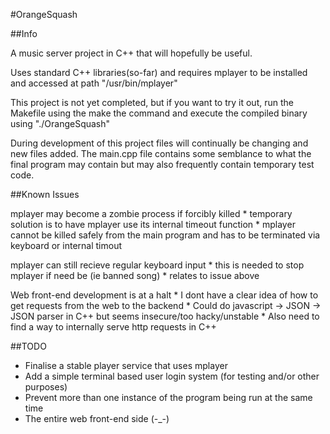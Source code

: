 #OrangeSquash

##Info

A music server project in C++ that will hopefully be useful.

Uses standard C++ libraries(so-far) and requires mplayer to be installed and accessed at path "/usr/bin/mplayer"

This project is not yet completed, but if you want to try it out, run the Makefile using the make the command and execute the compiled binary using "./OrangeSquash"

During development of this project files will continually be changing and new files added. The main.cpp file contains some semblance to what the final program may contain but may also frequently contain temporary test code.

##Known Issues

mplayer may become a zombie process if forcibly killed
	* temporary solution is to have mplayer use its internal timeout function
	* mplayer cannot be killed safely from the main program and has to be terminated via keyboard or internal timout

mplayer can still recieve regular keyboard input
	* this is needed to stop mplayer if need be (ie banned song)
	* relates to issue above

Web front-end development is at a halt
	* I dont have a clear idea of how to get requests from the web to the backend
	* Could do javascript -> JSON -> JSON parser in C++ but seems insecure/too hacky/unstable
	* Also need to find a way to internally serve http requests in C++ 

##TODO

* Finalise a stable player service that uses mplayer
* Add a simple terminal based user login system (for testing and/or other purposes)
* Prevent more than one instance of the program being run at the same time
* The entire web front-end side (-_-)
